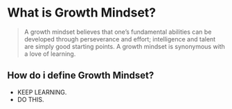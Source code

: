 # What is Growth Mindset? 
>    A growth mindset believes that one’s fundamental abilities can be developed through perseverance and effort; intelligence and talent are simply good starting points. A growth mindset is synonymous with a love of learning. 

## How do i define Growth Mindset?

* KEEP LEARNING.
* DO THIS.

######
